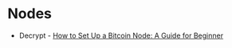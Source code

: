 # Nodes

- Decrypt - [How to Set Up a Bitcoin Node: A Guide for Beginner](https://decrypt.co/226138/how-to-set-up-a-bitcoin-node-a-guide-for-beginners)
